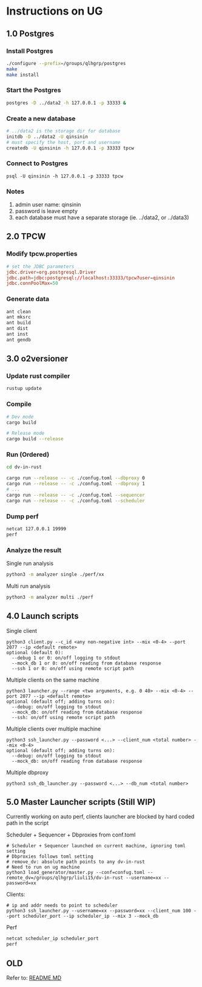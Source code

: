 # Instructions on UG

## 1.0 Postgres

### Install Postgres
```bash
./configure --prefix=/groups/qlhgrp/postgres
make
make install
```

### Start the Postgres
```bash
postgres -D ../data2 -h 127.0.0.1 -p 33333 &
```

### Create a new database
```bash
# ../data2 is the storage dir for database
initdb -D ../data2 -U qinsinin
# must specify the host, port and username
createdb -U qinsinin -h 127.0.0.1 -p 33333 tpcw
```

### Connect to Postgres
```
psql -U qinsinin -h 127.0.0.1 -p 33333 tpcw
```

### Notes
1. admin user name: qinsinin
2. password is leave empty
3. each database must have a separate storage (ie. ../data2, or ../data3)


## 2.0 TPCW

### Modify tpcw.properties
```conf
# set the JDBC parameters
jdbc.driver=org.postgresql.Driver
jdbc.path=jdbc:postgresql://localhost:33333/tpcw?user=qinsinin
jdbc.connPoolMax=50
```

### Generate data
```bash
ant clean
ant mksrc
ant build
ant dist
ant inst
ant gendb
```

## 3.0 o2versioner

### Update rust compiler
```bash
rustup update
```

### Compile
```bash
# Dev mode
cargo build

# Release mode
cargo build --release
```

### Run (Ordered)
```bash
cd dv-in-rust

cargo run --release -- -c ./confug.toml --dbproxy 0
cargo run --release -- -c ./confug.toml --dbproxy 1
# ...
cargo run --release -- -c ./confug.toml --sequencer
cargo run --release -- -c ./confug.toml --scheduler
```

### Dump perf
```bash
netcat 127.0.0.1 19999
perf
```

### Analyze the result
Single run analysis
```bash
python3 -m analyzer single ./perf/xx
```
Multi run analysis
```bash
python3 -m analyzer multi ./perf
```

## 4.0 Launch scripts
Single client  
```
python3 client.py --c_id <any non-negative int> --mix <0-4> --port 2077 --ip <default remote> 
optional (default 0): 
  --debug 1 or 0: on/off logging to stdout
  --mock_db 1 or 0: on/off reading from database response
  --ssh 1 or 0: on/off using remote script path
```
Multiple clients on the same machine
```
python3 launcher.py --range <two arguments, e.g. 0 40> --mix <0-4> --port 2077 --ip <default remote>
optional (default off; adding turns on):
  --debug: on/off logging to stdout
  --mock_db: on/off reading from database response
  --ssh: on/off using remote script path
```
Multiple clients over multiple machine
```
python3 ssh_launcher.py --password <...> --client_num <total number> --mix <0-4>
optional (default off; adding turns on):
  --debug: on/off logging to stdout
  --mock_db: on/off reading from database response
```
Multiple dbproxy
```
python3 ssh_db_launcher.py --password <...> --db_num <total number> 
```

## 5.0 Master Launcher scripts (Still WIP)
Currently working on auto perf, clients launcher are blocked by hard coded path in the script

Scheduler + Sequencer + Dbproxies from conf.toml
```
# Scheduler + Sequencer launched on current machine, ignoring toml setting
# Dbproxies follows toml setting
# remove_dv: absolute path points to any dv-in-rust
# Need to run on ug machine
python3 load_generator/master.py --conf=confug.toml --remote_dv=/groups/qlhgrp/liuli15/dv-in-rust --username=xx --password=xx
```
Clients:
```
# ip and addr needs to point to scheduler
python3 ssh_launcher.py --username=xx --password=xx --client_num 100 --port scheduler_port --ip scheduler_ip --mix 3 --mock_db
```
Perf
```bash
netcat scheduler_ip scheduler_port
perf
```

## OLD
Refer to: [README.MD](README.old.md)
